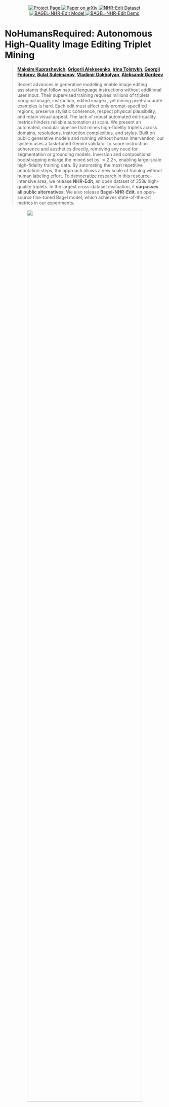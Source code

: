 
<p align="center">
  <a href="https://riko0.github.io/No-Humans-Required/">
    <img
      src="https://img.shields.io/badge/NHR-Website-0A66C2?logo=safari&logoColor=white"
      alt="Project Page"
    />
  </a>
  <a href="https://arxiv.org/abs/2507.14119">
    <img
      src="https://img.shields.io/badge/NHR-Paper-red?logo=arxiv&logoColor=red"
      alt="Paper on arXiv"
    />
  </a>
  <a href="https://huggingface.co/datasets/iitolstykh/NHR-Edit">
    <img
      src="https://img.shields.io/badge/NHR_Edit-Data-purple?logo=huggingface&logoColor=yellow"
      alt="NHR-Edit Dataset"
    />
  </a>
  <a href="https://huggingface.co/iitolstykh/Bagel-NHR-Edit">
    <img 
        src="https://img.shields.io/badge/Bagel_NHR_Edit-Model-yellow?logo=huggingface&logoColor=yellow" 
        alt="BAGEL-NHR-Edit Model"
    />
  </a>
  <a href="https://huggingface.co/spaces/iitolstykh/BAGEL-NHR-Edit">
    <img
      src="https://img.shields.io/badge/BAGEL_NHR_Edit-Space-orange?logo=huggingface&logoColor=yellow"
      alt="BAGEL-NHR-Edit Demo"
    />
  </a>
  
</p>

# NoHumansRequired: Autonomous High-Quality Image Editing Triplet Mining

> **[Maksim Kuprashevich](https://github.com/WildChlamydia), [Grigorii Alekseenko](https://github.com/Riko0), [Irina Tolstykh](https://www.linkedin.com/in/irina-tolstykh-2a76111a2/), [Georgii Fedorov](https://github.com/georfed),
[Bulat Suleimanov](https://github.com/bsuleymanov), [Vladimir Dokholyan](https://github.com/Dokholyan), [Aleksandr Gordeev](https://github.com/gracikk-ds)**
>
> Recent advances in generative modeling enable image editing assistants that follow natural language instructions without additional user input. Their supervised training requires millions of triplets <original image, instruction, edited image>, yet mining pixel-accurate examples is hard. Each edit must affect only prompt-specified regions, preserve stylistic coherence, respect physical plausibility, and retain visual appeal. The lack of robust automated edit-quality metrics hinders reliable automation at scale. 
We present an automated, modular pipeline that mines high-fidelity triplets across domains, resolutions, instruction complexities, and styles. Built on public generative models and running without human intervention, our system uses a task-tuned Gemini validator to score instruction adherence and aesthetics directly, removing any need for segmentation or grounding models. Inversion and compositional bootstrapping enlarge the mined set by $\approx 2.2\times$, enabling large-scale high-fidelity training data. By automating the most repetitive annotation steps, the approach allows a new scale of training without human labeling effort.
To democratize research in this resource-intensive area, we release **NHR-Edit**, an open dataset of $358k$ high-quality triplets. In the largest cross-dataset evaluation, it **surpasses all public alternatives**. 
We also release **Bagel-NHR-Edit**, an open-source fine-tuned Bagel model, which achieves state-of-the-art metrics in our experiments.

<p align="center"><img src="https://raw.githubusercontent.com/Riko0/No-Humans-Required-Dataset/refs/heads/main/images/pipeline.jpg" width=85%"></p>

**Autonomous Dataset Generation Pipeline.** A fully automated system for creating high-quality image-editing datasets: prompts and edit instructions are generated by an LLM, initial images are produced using Flux, edits are applied via Image2Image models, and Qwen models evaluate instruction adherence and aesthetics, with the best triplets selected by a finetuned Gemini model, ensuring scalable and visually appealing data generation.

## 📢 News

[17/07/2025] [NHR-Edit Dataset](https://huggingface.co/datasets/iitolstykh/NHR-Edit) and [Bagel-NHR-Edit](https://huggingface.co/iitolstykh/Bagel-NHR-Edit) has been published on HuggingFace.

[18/07/2025] 🔥🔥🔥 Paper has been published on [Arxiv](https://arxiv.org/abs/2507.14119).

[21/07/2025] **Bagel-NHR-Edit Demo** has been published on [HuggingFace 🤗](https://huggingface.co/spaces/iitolstykh/BAGEL-NHR-Edit).


## NHR-Edit Dataset Info

- Unique source images: 286,608
- Instruction-image pairs (triplets): 358,463
- Image resolution: variable (metadata includes exact width/height)

#### Category group distribution:
<p align="left"><img src="https://raw.githubusercontent.com/Riko0/No-Humans-Required-Dataset/refs/heads/main/images/01_general_categories.jpg" width=42%"> <img src="https://raw.githubusercontent.com/Riko0/No-Humans-Required-Dataset/refs/heads/main/images/02_misc_breakdown.jpg" width=51%"></p>

## Bagel-NHR-Edit Model Info

**Bagel-NHR-Edit** is a model fine-tuned on the NHR-Edit dataset using parameter-efficient LoRA adaptation on the generation expert’s attention and FFN projection layers.

**PWC Leaderboards**: [ImgEdit](https://paperswithcode.com/sota/image-editing-on-imgedit-data?p=nohumansrequired-autonomous-high-quality), [GEdit-Bench-EN](https://paperswithcode.com/sota/image-editing-on-gedit-bench-en?p=nohumansrequired-autonomous-high-quality)

#### Metrics for GEdit-Bench-EN:

| Model         | GEdit-Bench-EN (SC) ↑ | GEdit-Bench-EN (PQ) ↑ | GEdit-Bench-EN (O) ↑|
| ------------- | --------------------- | --------------------- | ------------------- |
| BAGEL-7B-MoT  |          7.983        |        6.570          |       6.921         |
| **BAGEL-NHR-Edit** | 8.067     | 6.881                 | 7.115               |
> *Scoring model:* `gpt-4.1-2025-04-14` *(with default temperature)*

#### Metrics for ImgEdit-Bench:

| Model         | Style | Extract | Remove | Background | Action | Adjust | Add | Replace | Compose | Overall ↑ |
| ------------- | ----- | ------- | ------ | -----------| ------ | ------ | ----| ------- | ------- | ------- |
| BAGEL-7B-MoT  |      4.22|        1.53|       3.04|      3.3|        4.07|       3.67|      3.98|       3.5 |       3.0 |       3.3 |
| **BAGEL-NHR-Edit** |      4.3|        1.62|       3.18|      3.42|        3.95|      3.55|      4.19|        3.77|       2.94|      3.39|
> *Scoring model:* `gpt-4o-2024-11-20` *(with temperature = 0.0)*

Results comparison between original Bagel-7B-MoT and BAGEL-NHR-EDIT on samples from ImgEdit and GEdit benches:

<p align="center"><img src="https://raw.githubusercontent.com/Riko0/No-Humans-Required-Dataset/refs/heads/main/images/Bagel_NHR_Edit_comp.jpg" width=85%"></p>


## Citation

```bib
@article{Layer2025NoHumansRequired,
    arxivId = {2507.14119},
    author = {Maksim Kuprashevich and Grigorii Alekseenko and Irina Tolstykh and Georgii Fedorov and Bulat Suleimanov and Vladimir Dokholyan and Aleksandr Gordeev},
    title = {{NoHumansRequired: Autonomous High-Quality Image Editing Triplet Mining}},
    year = {2025},
    eprint = {2507.14119},
    archivePrefix = {arXiv},
    primaryClass = {cs.CV},
    url = {https://arxiv.org/abs/2507.14119},
    journal={arXiv preprint arXiv:2507.14119}
}
```
